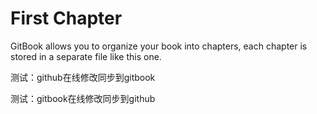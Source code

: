# First Chapter

GitBook allows you to organize your book into chapters, each chapter is stored in a separate file like this one.

测试：github在线修改同步到gitbook

测试：gitbook在线修改同步到github
